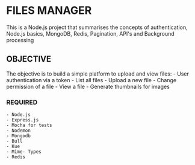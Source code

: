 # FILES MANAGER
This is a Node.js project that summarises the concepts of authentication, Node.js basics, MongoDB, Redis, Pagination, API's and  Background processing

## OBJECTIVE
The objective is to build a simple platform to upload and view files:
    - User authentication via a token
    - List all files 
    - Upload a new file
    - Change permission of a file
    - View a file
    - Generate thumbnails for images

### REQUIRED
    - Node.js
    - Express.js
    - Mocha for tests
    - Nodemon
    - Mongodb
    - Bull
    - Kue
    - Mime- Types
    - Redis
    